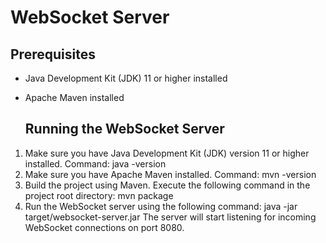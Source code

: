 # WebSocket Server

## Prerequisites
- Java Development Kit (JDK) 11 or higher installed
- Apache Maven installed

    ## Running the WebSocket Server

1. Make sure you have Java Development Kit (JDK) version 11 or higher installed. Command:
   java -version
2. Make sure you have Apache Maven installed. Command: 
   mvn -version
3. Build the project using Maven. Execute the following command in the project root directory: 
   mvn package
4. Run the WebSocket server using the following command: 
   java -jar target/websocket-server.jar
   The server will start listening for incoming WebSocket connections on port 8080.
